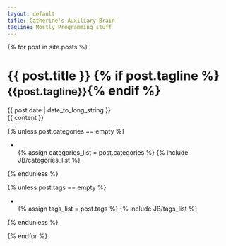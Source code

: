 ```yaml
---
layout: default
title: Catherine's Auxiliary Brain
tagline: Mostly Programming stuff
---
```

{% for post in site.posts %}
<div class="page-header">
  <h1>{{ post.title }} {% if post.tagline %}<small>{{post.tagline}}</small>{% endif %}</h1>
</div>

<div class="row post-full">
  <div class="col-xs-12">
    <div class="date">
      <span>{{ post.date | date_to_long_string }}</span>
    </div>
    <div class="content">
      {{ content }}
    </div>

  {% unless post.categories == empty %}
    <ul class="tag_box inline">
      <li><i class="glyphicon glyphicon-open"></i></li>
      {% assign categories_list = post.categories %}
      {% include JB/categories_list %}
    </ul>
  {% endunless %}

  {% unless post.tags == empty %}
    <ul class="tag_box inline">
      <li><i class="glyphicon glyphicon-tags"></i></li>
      {% assign tags_list = post.tags %}
      {% include JB/tags_list %}
    </ul>
  {% endunless %}

  </div>
</div>
{% endfor %}